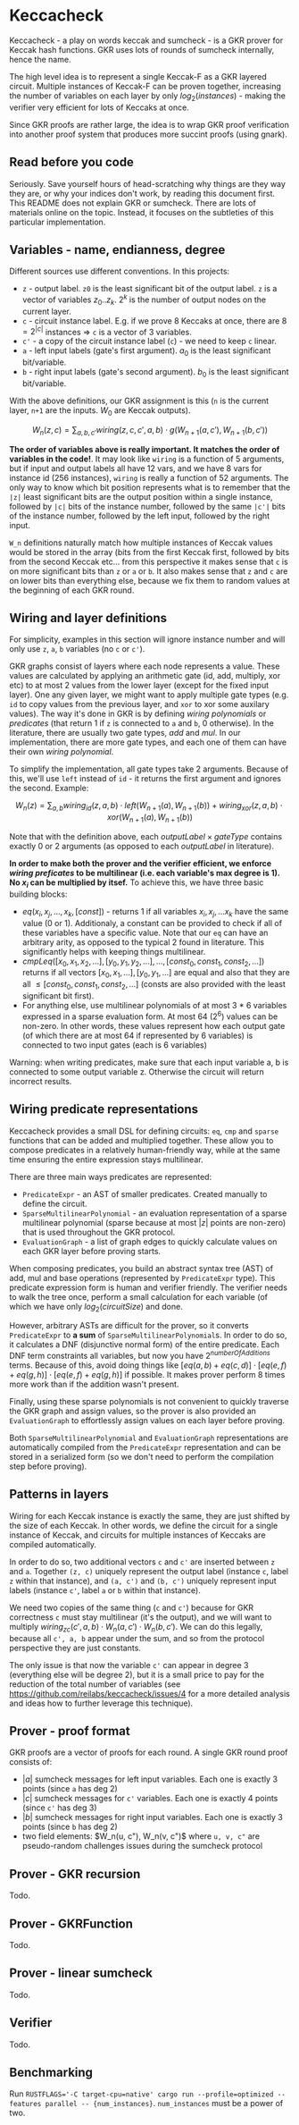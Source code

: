 # Keccacheck

Keccacheck - a play on words keccak and sumcheck - is a GKR prover for Keccak hash functions. GKR uses lots of rounds of sumcheck internally, hence the name.

The high level idea is to represent a single Keccak-F as a GKR layered circuit. Multiple instances of Keccak-F can be proven together, increasing the number of variables on each layer by only $log_2(instances)$ - making the verifier very efficient for lots of Keccaks at once.

Since GKR proofs are rather large, the idea is to wrap GKR proof verification into another proof system that produces more succint proofs (using gnark).

## Read before you code

Seriously. Save yourself hours of head-scratching why things are they way they are, or why your indices don't work, by reading this document first. This README does not explain GKR or sumcheck. There are lots of materials online on the topic. Instead, it focuses on the subtleties of this particular implementation.

## Variables - name, endianness, degree

Different sources use different conventions. In this projects:
- `z` - output label. `z0` is the least significant bit of the output label. `z` is a vector of variables $z_0..z_k$. $2^k$ is the number of output nodes on the current layer.
- `c` - circuit instance label. E.g. if we prove 8 Keccaks at once, there are $8 = 2^{|c|}$ instances => `c` is a vector of 3 variables.
- `c'` - a copy of the circuit instance label (`c`) - we need to keep `c` linear.
- `a` - left input labels (gate's first argument). $a_0$ is the least significant bit/variable.
- `b` - right input labels (gate's second argument). $b_0$ is the least significant bit/variable.

With the above definitions, our GKR assignment is this (`n` is the current layer, `n+1` are the inputs. $W_0$ are Keccak outputs).

$$W_n(z, c) = \sum_{a, b, c'} wiring(z, c, c', a, b) \cdot g(W_{n+1}(a, c'), W_{n+1}(b, c'))$$

**The order of variables above is really important. It matches the order of variables in the code!**. It may look like `wiring` is a function of 5 arguments, but if input and output labels all have 12 vars, and we have 8 vars for instance id (256 instances), `wiring` is really a function of 52 arguments. The only way to know which bit position represents what is to remember that the `|z|` least significant bits are the output position within a single instance, followed by `|c|` bits of the instance number, followed by the same `|c'|` bits of the instance number, followed by the left input, followed by the right input.

`W_n` definitions naturally match how multiple instances of Keccak values would be stored in the array (bits from the first Keccak first, followed by bits from the second Keccak etc... from this perspective it makes sense that `c` is on more significant bits than `z` or `a` or `b`. It also makes sense that `z` and `c` are on lower bits than everything else, because we fix them to random values at the beginning of each GKR round.

## Wiring and layer definitions

For simplicity, examples in this section will ignore instance number and will only use `z`, `a`, `b` variables (no `c` or `c'`).

GKR graphs consist of layers where each node represents a value. These values are calculated by applying an arithmetic gate (id, add, multiply, xor etc) to at most 2 values from the lower layer (except for the fixed input layer). One any given layer, we might want to apply multiple gate types (e.g. `id` to copy values from the previous layer, and `xor` to xor some auxilary values). The way it's done in GKR is by defining _wiring polynomials_ or _predicates_ (that return 1 if `z` is connected to `a` and `b`, 0 otherwise). In the literature, there are usually two gate types, _add_ and _mul_. In our implementation, there are more gate types, and each one of them can have their own _wiring polynomial_.

To simplify the implementation, all gate types take 2 arguments. Because of this, we'll use `left` instead of `id` - it returns the first argument and ignores the second. Example:

$$W_n(z) = \sum_{a, b} wiring_{id}(z, a, b) \cdot left(W_{n+1}(a), W_{n+1}(b)) + wiring_{xor}(z, a, b) \cdot xor(W_{n+1}(a), W_{n+1}(b))$$

Note that with the definition above, each $outputLabel \times gateType$ contains exactly 0 or 2 arguments (as opposed to each $outputLabel$ in literature).

**In order to make both the prover and the verifier efficient, we enforce  _wiring preficates_ to be multilinear (i.e. each variable's max degree is 1). No $x_i$ can be multiplied by itsef.** To achieve this, we have three basic building blocks:
* $eq(x_i, x_j, ..., x_k, [const])$ - returns 1 if all variables $x_i, x_j, ... x_k$ have the same value (0 or 1). Additionaly, a constant can be provided to check if all of these variables have a specific value. Note that our `eq` can have an arbitrary arity, as opposed to the typical 2 found in literature. This significantly helps with keeping things multilinear.
* $cmpLeq([x_0, x_1, x_2, ...], [y_0, y_1, y_2, ...], ... , [const_0, const_1, const_2, ...])$ returns if all vectors $[x_0, x_1, ...], [y_0, y_1, ...]$ are equal and also that they are all $\leq [const_0, const_1, const_2, ...]$ (consts are also provided with the least significant bit first).
* For anything else, use multilinear polynomials of at most 3 * 6 variables expressed in a sparse evaluation form. At most 64 ($2^6$) values can be non-zero. In other words, these values represent how each output gate (of which there are at most 64 if represented by 6 variables) is connected to two input gates (each is 6 variables)

Warning: when writing predicates, make sure that each input variable a, b is connected to some output variable z. Otherwise the circuit will return incorrect results.

## Wiring predicate representations

Keccacheck provides a small DSL for defining circuits: `eq`, `cmp` and `sparse` functions that can be added and multiplied together. These allow you to compose predicates in a relatively human-friendly way, while at the same time ensuring the entire expression stays multilinear.

There are three main ways predicates are represented:
- `PredicateExpr` - an AST of smaller predicates. Created manually to define the circuit.
- `SparseMultilinearPolynomial` - an evaluation representation of a sparse multilinear polynomial (sparse because at most $|z|$ points are non-zero) that is used throughout the GKR protocol.
- `EvaluationGraph` - a list of graph edges to quickly calculate values on each GKR layer before proving starts.

When composing predicates, you build an abstract syntax tree (AST) of add, mul and base operations (represented by `PredicateExpr` type). This predicate expression form is human and verifier friendly. The verifier needs to walk the tree once, perform a small calculation for each variable (of which we have only $log_2(circuitSize)$ and done.

However, arbitrary ASTs are difficult for the prover, so it converts `PredicateExpr` to **a sum** of `SparseMultilinearPolynomial`s. In order to do so, it calculates a DNF (disjunctive normal form) of the entire predicate. Each DNF term constraints all variables, but now you have $2^{numberOfAdditions}$ terms. Because of this, avoid doing things like $[eq(a, b) + eq(c, d)] \cdot [eq(e, f) + eq(g, h)] \cdot [eq(e, f) + eq(g, h)]$ if possible. It makes prover perform 8 times more work than if the addition wasn't present.

Finally, using these sparse polynomials is not convenient to quickly traverse the GKR graph and assign values, so the prover is also provided an `EvaluationGraph` to effortlessly assign values on each layer before proving.

Both `SparseMultilinearPolynomial` and `EvaluationGraph` representations are automatically compiled from the `PredicateExpr` representation and can be stored in a serialized form (so we don't need to perform the compilation step before proving).

## Patterns in layers

Wiring for each Keccak instance is exactly the same, they are just shifted by the size of each Keccak. In other words, we define the circuit for a single instance of Keccak, and circuits for multiple instances of Keccaks are compiled automatically.

In order to do so, two additional vectors `c` and `c'` are inserted between `z` and `a`. Together `(z, c)` uniquely represent the output label (instance `c`, label `z` within that instance), and `(a, c')` and `(b, c')` uniquely represent input labels (instance `c'`, label `a` or `b` within that instance).

We need two copies of the same thing (`c` and `c'`) because for GKR correctness `c` must stay multilinear (it's the output), and we will want to multiply $wiring_{zc}(c', a, b) \cdot W_n(a, c') \cdot W_n(b, c')$. We can do this legally, because all `c', a, b` appear under the sum, and so from the protocol perspective they are just constants.

The only issue is that now the variable `c'` can appear in degree 3 (everything else will be degree 2), but it is a small price to pay for the reduction  of the total number of variables (see https://github.com/reilabs/keccacheck/issues/4 for a more detailed analysis and ideas how to further leverage this technique).

## Prover - proof format

GKR proofs are a vector of proofs for each round. A single GKR round proof consists of:
- $|a|$ sumcheck messages for left input variables. Each one is exactly 3 points (since `a` has deg 2)
- $|c|$ sumcheck messages for `c'` variables. Each one is exactly 4 points (since `c'` has deg 3)
- $|b|$ sumcheck messages for right input variables. Each one is exactly 3 points (since `b` has deg 2)
- two field elements: $W_n(u, c"), W_n(v, c")$ where `u, v, c"` are pseudo-random challenges issues during the sumcheck protocol

## Prover - GKR recursion

Todo.

## Prover - GKRFunction

Todo.

## Prover - linear sumcheck

Todo.

## Verifier

Todo.

## Benchmarking

Run `RUSTFLAGS='-C target-cpu=native' cargo run --profile=optimized --features parallel -- {num_instances}`. `num_instances` must be a power of two.
